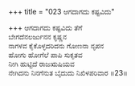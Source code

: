 +++
title = "023 ಆಗದಾಗದು ಕಷ್ಟವಿದು"

+++
ಆಗದಾಗದು ಕಷ್ಟವಿದು ತೆಗೆ  
ಬೇಗದೆನಲರ್ಜುನನ ಕೃಷ್ಣನ  
ನಾಗಳವ ಕೈಕೊಳ್ಳದರಿದನು ಗೋಣನಾ ನೃಪನ  
ಹೋಗು ಹೋಗೆಲೆ ಪಾಪಿ ಸುಕೃತವ  
ನೀಗಿ ಹುಟ್ಟಿದೆ ರಾಜಋಷಿಯವ  
ನೇಗಿದನು ನಿನಗೆನುತ ಬೈದುದು ನಿಖಿಳಪರಿವಾರ    ॥23॥